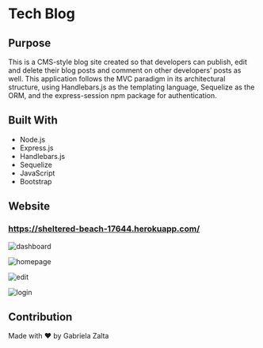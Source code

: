 # Tech Blog

## Purpose
This is a CMS-style blog site created so that developers can publish, edit and delete their blog posts and comment on other developers’ posts as well. This application follows the MVC paradigm in its architectural structure, using Handlebars.js as the templating language, Sequelize as the ORM, and the express-session npm package for authentication.

## Built With
* Node.js
* Express.js
* Handlebars.js
* Sequelize
* JavaScript
* Bootstrap

## Website

### https://sheltered-beach-17644.herokuapp.com/

![dashboard](https://user-images.githubusercontent.com/71668173/107150437-c84e0a80-692b-11eb-8dbc-d94c1aa4717a.JPG)

![homepage](https://user-images.githubusercontent.com/71668173/107150438-cab06480-692b-11eb-8999-4a5fef342c9c.JPG)

![edit](https://user-images.githubusercontent.com/71668173/107150440-cb48fb00-692b-11eb-9d5e-411467a0a1bd.JPG)

![login](https://user-images.githubusercontent.com/71668173/107150441-cb48fb00-692b-11eb-8177-08bf7dd485c5.JPG)


## Contribution
Made with ❤️ by Gabriela Zalta